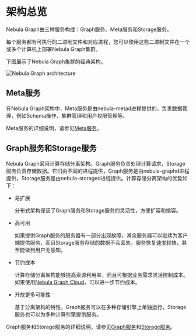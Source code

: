 # 架构总览

Nebula Graph由三种服务构成：Graph服务、Meta服务和Storage服务。

每个服务都有可执行的二进制文件和对应进程，您可以使用这些二进制文件在一个或多个计算机上部署Nebula Graph集群。

下图展示了Nebula Graph集群的经典架构。

![Nebula Graph architecture](https://docs-cdn.nebula-graph.com.cn/docs-2.0/1.introduction/2.nebula-graph-architecture/nebula-graph-architecture-1.png "Nebula Graph architecture")

## Meta服务

在Nebula Graph架构中，Meta服务是由nebula-metad进程提供的，负责数据管理，例如Schema操作、集群管理和用户权限管理等。

Meta服务的详细说明，请参见[Meta服务](2.meta-service.md)。

## Graph服务和Storage服务

Nebula Graph采用计算存储分离架构。Graph服务负责处理计算请求，Storage服务负责存储数据。它们由不同的进程提供，Graph服务是由nebula-graphd进程提供，Storage服务是由nebula-storaged进程提供。计算存储分离架构的优势如下：

- 易扩展

    分布式架构保证了Graph服务和Storage服务的灵活性，方便扩容和缩容。

- 高可用

    如果提供Graph服务的服务器有一部分出现故障，其余服务器可以继续为客户端提供服务，而且Storage服务存储的数据不会丢失。服务恢复速度较快，甚至能做到用户无感知。

- 节约成本

    计算存储分离架构能够提高资源利用率，而且可根据业务需求灵活控制成本。如果使用[Nebula Graph Cloud](https://cloud.nebula-graph.com.cn/ "Nebula Graph Cloud official website")，可以进一步节约成本。

- 开放更多可能性

    基于分离架构的特性，Graph服务可以在多种存储引擎上单独运行，Storage服务也可以为多种计算引擎提供服务。

Graph服务和Storage服务的详细说明，请参见[Graph服务](3.graph-service.md)和[Storage服务](4.storage-service.md)。
